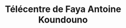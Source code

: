 ---
title: "Télécentre de Faya Antoine Koundouno"
url: /koundou/telecentre-de-faya-antoine-koundouno/
shop: téléphone portable
---